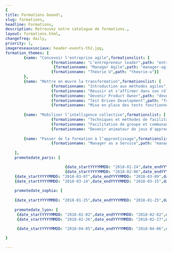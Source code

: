 ```yaml
---
{
title: Formations Goood!,
slug: formations,
headline: Formations,
description: Retrouvez notre catalogue de formations.,
layout: formations.html,
changefreq: daily,
priority: 1,
imagereseauxsociaux: header-events-th2.jpg,
formation_themes: [
        {name: "Concevoir l'entreprise agile",formationslist: [
                    {formationname: "L’entrepreneur leader",path: "entrepreneur-leader"},
                     {formationname: "Manager Agile",path: "manager-agile"},
                    {formationname: "Théorie U",path: "theorie-u"}]
        },
        {name: "Mettre en œuvre la transformation",formationslist: [
                    {formationname: "Introduction aux méthodes agiles",path: "introduction-methodes-agiles"},
                    {formationname: "Réussir et s'affirmer dans son rôle de Scrum Master",path: "scrum-master"},
                    {formationname: "Devenir Product Owner",path: "devenir-product-owner"},
                    {formationname: "Test Driven Development",path: "formation-tdd"},
                    {formationname: "Mise en place des tests fonctionnels avec TFS et Microsoft Test Manager",path: "tests-fonctionnels"}]},
                    
        {name: "Mobiliser l’intelligence collective",formationslist: [
                    {formationname: "Techniques et méthodes de facilitation de groupe - ToP",path: "techniques-et-methodes-de-facilitation-de-groupe"},
                    {formationname: "Facilitation de groupe et communautés de pratiques",path: "facilitation-de-groupe-et-communautes-de-pratiques"},
                    {formationname: "Devenir animateur de jeux d'apprentissage",path: "devenir-animateur-jeux-apprentissage"}]},
       
        {name: "Passer de la formation à l’apprentissage",formationslist: [
                    {formationname: "Manager as a Service",path: "manager-as-a-service"}]}
        
    ],
    promotedate_paris: [

                          {date_startYYYYMMDD: "2018-01-24",date_endYYYYMMDD: "2018-01-24",date_start: "24/01/2018",formationname: "introduction aux methodes agiles", path: "introduction-methodes-agiles"},
                          {date_startYYYYMMDD: "2018-02-06",date_endYYYYMMDD: "2018-02-07",date_start: "06/02/2018",formationname: "Facilitation de groupe et communautés de pratiques", path: "facilitation-de-groupe-et-communautes-de-pratiques"},
    {date_startYYYYMMDD: "2018-03-07",date_endYYYYMMDD: "2018-03-09",date_start: "07/03/2018",formationname: "Techniques et méthodes de facilitation de groupe - ToP", path: "techniques-et-methodes-de-facilitation-de-groupe"},
    {date_startYYYYMMDD: "2018-03-14",date_endYYYYMMDD: "2018-03-15",date_start: "14/03/2018",formationname: "Devenir animateur de jeux d'apprentissage", path: "devenir-animateur-jeux-apprentissage"}],
    
    promotedate_sophia: [
    
    {date_startYYYYMMDD: "2018-01-25",date_endYYYYMMDD: "2018-01-25",date_start: "25/01/2018",formationname: "introduction aux methodes agiles", path: "introduction-methodes-agiles"}],
    
    promotedate_lyon: [
     {date_startYYYYMMDD: "2018-02-02",date_endYYYYMMDD: "2018-02-02",date_start: "02/02/2018",formationname: "introduction aux methodes agiles", path: "introduction-methodes-agiles"},
     {date_startYYYYMMDD: "2018-02-26",date_endYYYYMMDD: "2018-02-27",date_start: "26/02/2018",formationname: "Devenir Product Owner", path: "devenir-product-owner"},
     
     {date_startYYYYMMDD: "2018-04-05",date_endYYYYMMDD: "2018-04-06",date_start: "06/04/2018",formationname: "Devenir animateur de jeux d'apprentissage", path: "devenir-animateur-jeux-apprentissage"}]

}

---
```

